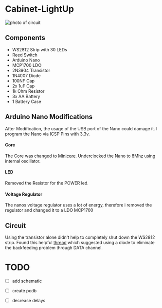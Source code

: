 # Cabinet-LightUp

![photo of circuit](https://github.com/pandalanax/Cabinet-LightUp/blob/main/lightup.gif)

## Components
- WS2812 Strip with 30 LEDs
- Reed Switch
- Arduino Nano 
- MCP1700 LDO 
- 2N3904 Transistor
- 1N4007 Diode
- 100NF Cap
- 2x 1uF Cap
- 1k Ohm Resistor
- 3x AA Battery
- 1 Battery Case

## Arduino Nano Modifications
After Modification, the usage of the USB port of the Nano could damage it. I program the Nano via ICSP Pins with 3.3v.

#### Core
The Core was changed to [Minicore](https://github.com/MCUdude/MiniCore). Underclocked the Nano to 8Mhz using internal oscillator. 
#### LED
Removed the Resistor for the POWER led.
#### Voltage Regulator
The nanos voltage regulator uses a lot of energy, therefore i removed the regulator and changed it to a LDO MCP1700

## Circuit
Using the transistor alone didn't help to completely shut down the WS2812 strip. Found this helpful [thread](https://forum.pjrc.com/threads/24407-Strange-WS2812-NeoPixel-backfeed-current-FYIO) which suggested using a diode to eliminate the backfeeding problem through DATA channel.

# TODO

- [ ] add schematic
- [ ] create pcdb
- [ ] decrease delays 

